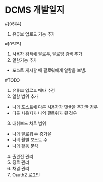 # DCMS 개발일지

#[0504] 
1. 유튜브 업로드 기능 추가 

#[0505] 
1. 사용자 검색에 팔로우, 팔로잉 검색 추가
2. 알람기능 추가
- 포스트 게시할 때 팔로워에게 알람을 보냄.

#TODO
1. 유튜브 업로드 메타 수정 
2. 알람 범위 추가
- 나의 포스트에 다른 사용자가 댓글을 추가한 경우
- 다른 사용자가 나의 팔로워가 된 경우 
3. 대쉬보드 차트 범위
- 나의 팔로워 수 증가율
- 나의 월별 포스트 수
- 나의 활동 분석
4. 출연진 관리 
5. 징르 관리
6. 채널 관리
7. Oauth2 로그인 

